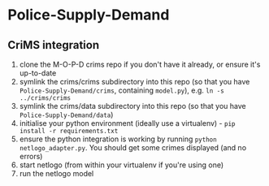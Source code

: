 # Police-Supply-Demand

## CriMS integration

1. clone the M-O-P-D crims repo if you don't have it already, or ensure it's up-to-date
2. symlink the crims/crims subdirectory into this repo (so that you have `Police-Supply-Demand/crims`, containing `model.py`), e.g. `ln -s ../crims/crims`
3. symlink the crims/data subdirectory into this repo (so that you have `Police-Supply-Demand/data`)
4. initialise your python environment (ideally use a virtualenv) - `pip install -r requirements.txt`
5. ensure the python integration is working by running `python netlogo_adapter.py`. You should get some crimes displayed (and no errors)
6. start netlogo (from within your virtualenv if you're using one)
7. run the netlogo model